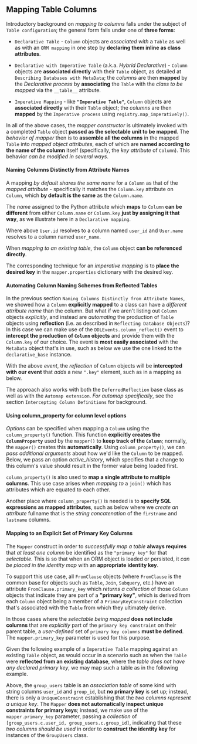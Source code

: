 ## Mapping Table Columns

Introductory background on _mapping to columns_ falls under the subject of `Table configuration`; the general form falls under one of __three forms__:

* `Declarative Table` - `Column` objects are _associated with_ a `Table` as well as with an `ORM mapping` in one step by __declaring them inline as class attributes__.

* `Declarative with Imperative Table` (a.k.a. _Hybrid Declarative_) - `Column` objects are __associated directly__ with their `Table` object, as detailed at `Describing Databases with MetaData`; the _columns_ are then __mapped__ by the _Declarative process_ by __associating__ the `Table` with the _class to be mapped_ via the `__table__` attribute.

* `Imperative Mapping` - like __`"Imperative Table"`__, `Column` objects are __associated directly__ with their `Table` object; the _columns_ are then __mapped__ by the `Imperative process` using `registry.map_imperatively()`.

In all of the above cases, the _mapper constructor_ is ultimately invoked with a completed `Table` object __passed as the selectable unit to be mapped__. The _behavior of mapper_ then is to __assemble all the columns__ in the mapped `Table` into _mapped object attributes_, each of which are __named according to the name of the column__ itself (specifically, the _key attribute_ of `Column`). This behavior _can be modified in several ways_.


#### Naming Columns Distinctly from Attribute Names

A mapping _by default shares the same name_ for a `Column` as that of the _mapped attribute_ - specifically it matches the `Column.key` attribute on `Column`, which __by default is the same__ as the `Column.name`.

The _name_ assigned to the Python attribute which __maps__ to `Column` __can be different__ from either `Column.name` or `Column.key` __just by assigning it that way__, as we illustrate here in a `Declarative mapping`.

Where above `User.id` resolves to a column named `user_id` and `User.name` resolves to a column named `user_name`.

When _mapping to an existing table_, the `Column` object __can be referenced directly__.

The corresponding technique for an _imperative mapping_ is to __place the desired key__ in the `mapper.properties` dictionary with the desired key.


#### Automating Column Naming Schemes from Reflected Tables

In the previous section `Naming Columns Distinctly from Attribute Names`, we showed how a `Column` __explicitly mapped__ to a class can have a _different attribute name_ than the column. But what if we aren't listing out `Column` objects _explicitly_, and instead are _automating_ the production of `Table` objects using __reflection__ (i.e. as described in `Reflecting Database Objects`)? In this case we can make use of the `DDLEvents.column_reflect()` event to __intercept the production of `Column` objects__ and provide them with the `Column.key` of our choice. The event is __most easily associated__ with the `MetaData` object that's in use, such as below we use the one linked to the `declarative_base` instance.

With the above _event_, the _reflection_ of `Column` objects will be __intercepted with our event__ that _adds_ a new `".key"` element, such as in a mapping as below.

The approach also works with both the `DeferredReflection` base class as well as with the `Automap extension`. _For automap specifically_, see the section `Intercepting Column Definitions` for background.


#### Using column_property for column level options

_Options_ can be specified when mapping a `Column` using the `column_property()` function. This function __explicitly creates the `ColumnProperty`__ used by the `mapper()` to __keep track of the `Column`__; normally, the `mapper()` creates this __automatically__. Using `column_property()`, we can _pass additional arguments_ about how we'd like the `Column` to be mapped. Below, we pass an option *active_history*, which specifies that a change to this column's value should result in the former value being loaded first.

`column_property()` is also used to __map a single attribute to multiple columns__. This use case arises when _mapping to_ a `join()` which has attributes which are equated to each other.

Another place where `column_property()` is needed is to __specify SQL expressions as mapped attributes__, such as below where we _create an attribute_ fullname that is the _string concatenation_ of the `firstname` and `lastname` columns.


#### Mapping to an Explicit Set of Primary Key Columns

The `Mapper` construct in order to _successfully map a table_ __always requires__ that _at least one column_ be identified as the `"primary key"` for that _selectable_. This is so that when an ORM object is loaded or persisted, it _can be placed in the identity map_ with an __appropriate identity key__.

To support this use case, all `FromClause` objects (where `FromClause` is the common base for objects such as `Table`, `Join`, `Subquery`, etc.) have an attribute `FromClause.primary_key` which _returns a collection_ of those `Column` objects that indicate they are part of a __"primary key"__, which is derived from each `Column` object being a member of a `PrimaryKeyConstraint` collection that's associated with the `Table` from which they ultimately derive.

In those cases where the _selectable being mapped_ __does not include columns__ that are _explicitly_ part of the `primary key constraint` on their parent table, a _user-defined_ set of `primary key columns` __must be defined__. The `mapper.primary_key` parameter is used for this purpose.

Given the following example of a `Imperative Table` mapping against an existing `Table` object, as would occur in a scenario such as when the `Table` were __reflected from an existing database__, where the _table does not have any declared primary key_, we may map such a table as in the following example.

Above, the `group_users` table is an _association table_ of some kind with string columns `user_id` and `group_id`, but __no primary key__ is set up; instead, there is only a `UniqueConstraint` establishing that the _two columns represent a unique key_. The `Mapper` __does not automatically inspect unique constraints for primary keys__; instead, we make use of the `mapper.primary_key` parameter, passing a _collection_ of `[group_users.c.user_id, group_users.c.group_id]`, indicating that these _two columns should be used_ in order to __construct the identity key__ for instances of the `GroupUsers` class.
